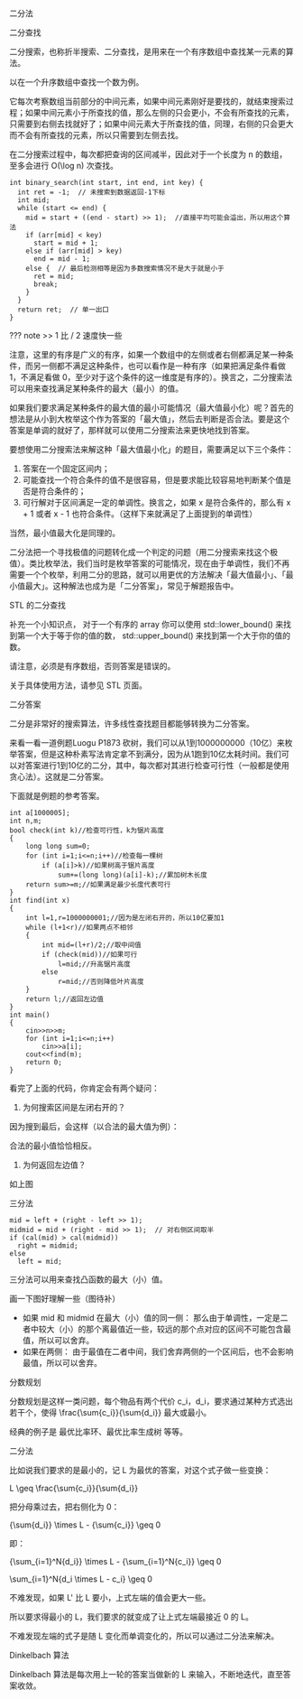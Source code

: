 二分法

二分查找

二分搜索，也称折半搜索、二分查找，是用来在一个有序数组中查找某一元素的算法。

以在一个升序数组中查找一个数为例。

它每次考察数组当前部分的中间元素，如果中间元素刚好是要找的，就结束搜索过程；如果中间元素小于所查找的值，那么左侧的只会更小，不会有所查找的元素，只需要到右侧去找就好了；如果中间元素大于所查找的值，同理，右侧的只会更大而不会有所查找的元素，所以只需要到左侧去找。

在二分搜索过程中，每次都把查询的区间减半，因此对于一个长度为 n 的数组，至多会进行 O(\log n) 次查找。

    int binary_search(int start, int end, int key) {
      int ret = -1;  // 未搜索到数据返回-1下标
      int mid;
      while (start <= end) {
        mid = start + ((end - start) >> 1);  //直接平均可能会溢出，所以用这个算法
        if (arr[mid] < key)
          start = mid + 1;
        else if (arr[mid] > key)
          end = mid - 1;
        else {  // 最后检测相等是因为多数搜索情况不是大于就是小于
          ret = mid;
          break;
        }
      }
      return ret;  // 单一出口
    }

??? note
    >> 1 比 / 2 速度快一些

注意，这里的有序是广义的有序，如果一个数组中的左侧或者右侧都满足某一种条件，而另一侧都不满足这种条件，也可以看作是一种有序（如果把满足条件看做 1，不满足看做 0，至少对于这个条件的这一维度是有序的）。换言之，二分搜索法可以用来查找满足某种条件的最大（最小）的值。

如果我们要求满足某种条件的最大值的最小可能情况（最大值最小化）呢？首先的想法是从小到大枚举这个作为答案的「最大值」，然后去判断是否合法。要是这个答案是单调的就好了，那样就可以使用二分搜索法来更快地找到答案。

要想使用二分搜索法来解这种「最大值最小化」的题目，需要满足以下三个条件：

1. 答案在一个固定区间内；
2. 可能查找一个符合条件的值不是很容易，但是要求能比较容易地判断某个值是否是符合条件的；
3. 可行解对于区间满足一定的单调性。换言之，如果 x 是符合条件的，那么有 x + 1 或者 x - 1 也符合条件。（这样下来就满足了上面提到的单调性）

当然，最小值最大化是同理的。

二分法把一个寻找极值的问题转化成一个判定的问题（用二分搜索来找这个极值）。类比枚举法，我们当时是枚举答案的可能情况，现在由于单调性，我们不再需要一个个枚举，利用二分的思路，就可以用更优的方法解决「最大值最小」、「最小值最大」。这种解法也成为是「二分答案」，常见于解题报告中。

STL 的二分查找

补充一个小知识点， 对于一个有序的 array 你可以使用 std::lower_bound() 来找到第一个大于等于你的值的数， std::upper_bound() 来找到第一个大于你的值的数。

请注意，必须是有序数组，否则答案是错误的。

关于具体使用方法，请参见 STL 页面。

二分答案

二分是非常好的搜索算法，许多线性查找题目都能够转换为二分答案。

来看一看一道例题Luogu  P1873 砍树，我们可以从1到1000000000（10亿）来枚举答案，但是这种朴素写法肯定拿不到满分，因为从1跑到10亿太耗时间。我们可以对答案进行1到10亿的二分，其中，每次都对其进行检查可行性（一般都是使用贪心法）。这就是二分答案。

下面就是例题的参考答案。

    int a[1000005];
    int n,m;
    bool check(int k)//检查可行性，k为锯片高度
    {
        long long sum=0;
        for (int i=1;i<=n;i++)//检查每一棵树
            if (a[i]>k)//如果树高于锯片高度
                sum+=(long long)(a[i]-k);//累加树木长度
        return sum>=m;//如果满足最少长度代表可行
    }
    int find(int x)
    {
        int l=1,r=1000000001;//因为是左闭右开的，所以10亿要加1
        while (l+1<r)//如果两点不相邻
        {
            int mid=(l+r)/2;//取中间值
            if (check(mid))//如果可行
                l=mid;//升高锯片高度
            else
                r=mid;//否则降低叶片高度
        }
        return l;//返回左边值
    }
    int main()
    {
        cin>>n>>m;
        for (int i=1;i<=n;i++)
            cin>>a[i];
        cout<<find(m);
        return 0;
    }

看完了上面的代码，你肯定会有两个疑问：

1. 为何搜索区间是左闭右开的？

因为搜到最后，会这样（以合法的最大值为例）：



合法的最小值恰恰相反。

1. 为何返回左边值？

如上图

三分法

    mid = left + (right - left >> 1);
    midmid = mid + (right - mid >> 1);  // 对右侧区间取半
    if (cal(mid) > cal(midmid))
      right = midmid;
    else
      left = mid;

三分法可以用来查找凸函数的最大（小）值。

画一下图好理解一些（图待补）

- 如果 mid 和 midmid 在最大（小）值的同一侧：
那么由于单调性，一定是二者中较大（小）的那个离最值近一些，较远的那个点对应的区间不可能包含最值，所以可以舍弃。
- 如果在两侧：
由于最值在二者中间，我们舍弃两侧的一个区间后，也不会影响最值，所以可以舍弃。

分数规划

分数规划是这样一类问题，每个物品有两个代价 c_i，d_i，要求通过某种方式选出若干个，使得 \frac{\sum{c_i}}{\sum{d_i}} 最大或最小。

经典的例子是 最优比率环、最优比率生成树 等等。

二分法

比如说我们要求的是最小的，记 L 为最优的答案，对这个式子做一些变换：

L \geq \frac{\sum{c_i}}{\sum{d_i}}

把分母乘过去，把右侧化为 0：

{\sum{d_i}} \times L - {\sum{c_i}} \geq 0

即：

{\sum_{i=1}^N{d_i}} \times L - {\sum_{i=1}^N{c_i}} \geq 0

\sum_{i=1}^N{d_i \times L - c_i} \geq 0

不难发现，如果 L' 比 L 要小，上式左端的值会更大一些。

所以要求得最小的 L，我们要求的就变成了让上式左端最接近 0 的 L。

不难发现左端的式子是随 L 变化而单调变化的，所以可以通过二分法来解决。

Dinkelbach 算法

Dinkelbach 算法是每次用上一轮的答案当做新的 L 来输入，不断地迭代，直至答案收敛。
